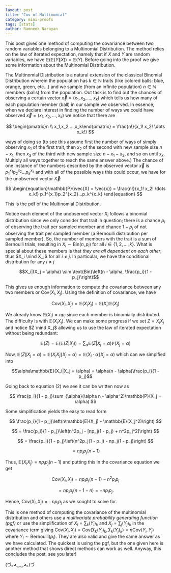 ```yaml
---
layout: post
title: "Cov of Multinomial"
category: mini-proofs
tags: [stats]
author: Ramneek Narayan
---
```


This post gives one method of computing the covariance between two random variables belonging to a Multinomial Distribution. The method relies on the law of iterated expectation, namely that if $X$ and $Y$ are random variables, we have $\mathbb{E}(\mathbb{E}(Y\|X)) = \mathbb{E}(Y)$. Before going into the proof we give some information about the Multinomial Distribution.

The Multinomial Distribution is a natural extension of the classical Binomial Distribution wherein the population has $k \in \mathbb{N}$ traits (like colored balls: blue, orange, green, etc...) and we sample (from an infinite population) $n \in \mathbb{N}$ members (balls) from the population. Out task is to find out the chances of observing a certain *vector* $\vec{x} = (x_1, x_2,..., x_k)$ which tells us how many of each population member (ball) in our sample we observed. In essence, when we declare interest in finding the number of ways we could have observed $\vec{x} = (x_1, x_2, ..., x_k)$ we notice that there are

$$
\begin{pmatrix}n \\ x_1,x_2,...,x_k\end{pmatrix} = \frac{n!}{x_1! x_2! \dots x_k!}
$$

ways of doing so (to see this assume first the number of ways of simply observing $x_1$ of the first trait, then $x_2$ of the second with new sample size $n - x_1$, then $x_3$ of the third with new sample size $n - x_1 - x_2$, and so on until $x_k$. Multiply all ways together to reach the same answer above.) The chance of one instance of the numbers described by the observed vector $\vec{x}$ is $p_1^{x_1}p_2^{x_2}...p_k^{x_k}$ and with all of the possible ways this could occur, we have for the unobserved vector $\vec{X}$:

$$
\begin{equation}\mathbb{P}(\vec{X} = \vec{x}) = \frac{n!}{x_1! x_2! \dots x_k!} p_1^{x_1}p_2^{x_2}...p_k^{x_k} \end{equation}
$$

This is the pdf of the Multinomial Distribution.

Notice each element of the unobserved vector $X_i$ follows a binomial distribution since we only consider that trait in question; there is a chance $p_i$ of observing the trait per sampled member and chance $1 - p_i$ of not observing the trait per sampled member (a Bernoulli distribution per sampled member). So, the number of members with the trait is a sum of Bernoulli trials, resulting in $X_i \sim \text{Bin}(n, p_i)$ for all $i \in \lbrace 1, 2, ..., k \rbrace$. What is special about these members is that *they are all dependent on each other*, thus $X_i \nind X_j$ for all $i \neq j$. In particular, we have the conditional distribution for any $i \neq j$

$$X_i|(X_j = \alpha) \sim \text{Bin}\left(n - \alpha, \frac{p_i}{1 - p_j}\right)$$

This gives us enough information to compute the covariance between any two members or $\text{Cov}(X_i, X_j)$. Using the definition of covariance, we have

$$
\text{Cov}(X_i, X_j) = \mathbb{E}(X_iX_j) - \mathbb{E}(X_i)\mathbb{E}(X_j)
$$

We already know $\mathbb{E}(X_i) = np_i$ since each member is binomially distributed. The difficulty is with $\mathbb{E}(X_iX_j)$. We can make some progress if we set $Z = X_iX_j$ and notice $Z \nind X_j$ allowing us to use the law of iterated expectation without being redundant:

$$
\begin{equation}\mathbb{E}(Z) = \mathbb{E}(\mathbb{E}(Z|X_j)) = \sum_{\alpha}\mathbb{E}(Z|X_j = \alpha)\mathbb{P}(X_j = \alpha)\end{equation}
$$

Now, $\mathbb{E}(Z\|X_j = \alpha) = \mathbb{E}(X_iX_j\|X_j = \alpha) = \mathbb{E}(X_i\cdot\alpha\|X_j = \alpha)$ which can we simplfied into

$$\alpha\mathbb{E}(X_i|X_j = \alpha) = \alpha(n - \alpha)\frac{p_i}{1 - p_j}$$

Going back to equation $(2)$ we see it can be written now as

$$
\frac{p_i}{1 - p_j}\sum_{\alpha}(\alpha n - \alpha^2)\mathbb{P}(X_j = \alpha)
$$

Some simplification yields the easy to read form

$$
\frac{p_i}{1 - p_j}\left(n\mathbb{E}(X_j) - \mathbb{E}(X_j^2)\right)
$$

$$
= \frac{p_i}{1 - p_j}\left(n^2p_j - [np_j(1 - p_j) + n^2p_j^2]\right)
$$

$$
= \frac{p_i}{1 - p_j}\left(n^2p_j(1 - p_j) - np_j(1 - p_j)\right)
$$

$$
= np_ip_j(n - 1)
$$

Thus, $\mathbb{E}(X_iX_j) = np_ip_j(n - 1)$ and putting this in the covariance equation we get

$$
\text{Cov}(X_i,X_j) = np_ip_j(n- 1) - n^2p_ip_j
$$

$$
= np_ip_j(n - 1 - n) = -np_ip_j.
$$

Hence, $\text{Cov}(X_i,X_j) = -np_ip_j$ as we sought to solve for.

This is one method of computing the covariance of the multinomial distribution and others use a *multivariate probability generating function (pgf)* or use the simplification of $X_i = \sum_k (Y_i)_k$ and $X_j = \sum_j(Y_j)_k$ in the covariance term giving $\text{Cov}(X_i,X_j) = \text{Cov}(\sum_k(Y_i)_k, \sum_k(Y_j)_k) = n \text{Cov}(Y_i, Y_j)$ where $Y_i \sim \text{Bernoulli}(p_i)$. They are also valid and give the same answer as we have calculated. The quickest is using the pgf, but the one given here is another method that shows direct methods can work as well. Anyway, this concludes the post, see you later! <i class="fas fa-meteor"></i>

(づ｡◕‿‿◕｡)づ
